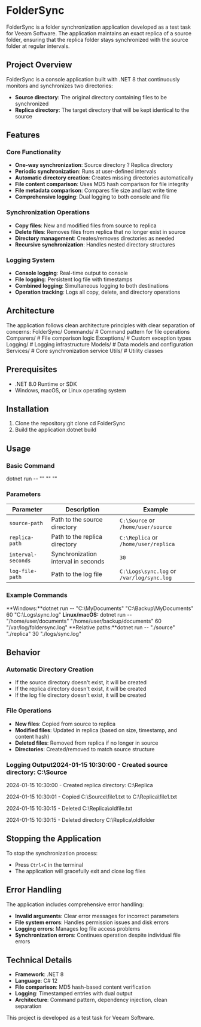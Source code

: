 # FolderSync

FolderSync is a folder synchronization application developed as a test task for Veeam Software. The application maintains an exact replica of a source folder, ensuring that the replica folder stays synchronized with the source folder at regular intervals.

## Project Overview

FolderSync is a console application built with .NET 8 that continuously monitors and synchronizes two directories:
- **Source directory**: The original directory containing files to be synchronized
- **Replica directory**: The target directory that will be kept identical to the source

## Features

### Core Functionality
- **One-way synchronization**: Source directory ? Replica directory
- **Periodic synchronization**: Runs at user-defined intervals
- **Automatic directory creation**: Creates missing directories automatically
- **File content comparison**: Uses MD5 hash comparison for file integrity
- **File metadata comparison**: Compares file size and last write time
- **Comprehensive logging**: Dual logging to both console and file

### Synchronization Operations
- **Copy files**: New and modified files from source to replica
- **Delete files**: Removes files from replica that no longer exist in source
- **Directory management**: Creates/removes directories as needed
- **Recursive synchronization**: Handles nested directory structures

### Logging System
- **Console logging**: Real-time output to console
- **File logging**: Persistent log file with timestamps
- **Combined logging**: Simultaneous logging to both destinations
- **Operation tracking**: Logs all copy, delete, and directory operations

## Architecture

The application follows clean architecture principles with clear separation of concerns:
FolderSync/
Commands/           # Command pattern for file operations
Comparers/          # File comparison logic
Exceptions/         # Custom exception types
Logging/           # Logging infrastructure
Models/            # Data models and configuration
Services/          # Core synchronization service
Utils/             # Utility classes

## Prerequisites

- .NET 8.0 Runtime or SDK
- Windows, macOS, or Linux operating system

## Installation

1. Clone the repository:git clone <repository-url>
cd FolderSync
2. Build the application:dotnet build
## Usage

### Basic Command
dotnet run -- "<source-path>" "<replica-path>" <interval-seconds> "<log-file-path>"
### Parameters

| Parameter | Description | Example |
|-----------|-------------|---------|
| `source-path` | Path to the source directory | `C:\Source` or `/home/user/source` |
| `replica-path` | Path to the replica directory | `C:\Replica` or `/home/user/replica` |
| `interval-seconds` | Synchronization interval in seconds | `30` |
| `log-file-path` | Path to the log file | `C:\Logs\sync.log` or `/var/log/sync.log` |

### Example Commands

**Windows:**dotnet run -- "C:\MyDocuments" "C:\Backup\MyDocuments" 60 "C:\Logs\sync.log"
**Linux/macOS:**
dotnet run -- "/home/user/documents" "/home/user/backup/documents" 60 "/var/log/foldersync.log"
**Relative paths:**dotnet run -- "./source" "./replica" 30 "./logs/sync.log"
## Behavior

### Automatic Directory Creation
- If the source directory doesn't exist, it will be created
- If the replica directory doesn't exist, it will be created
- If the log file directory doesn't exist, it will be created

### File Operations
- **New files**: Copied from source to replica
- **Modified files**: Updated in replica (based on size, timestamp, and content hash)
- **Deleted files**: Removed from replica if no longer in source
- **Directories**: Created/removed to match source structure

### Logging Output2024-01-15 10:30:00 - Created source directory: C:\Source
2024-01-15 10:30:00 - Created replica directory: C:\Replica

2024-01-15 10:30:01 - Copied C:\Source\file1.txt to C:\Replica\file1.txt

2024-01-15 10:30:15 - Deleted C:\Replica\oldfile.txt

2024-01-15 10:30:15 - Deleted directory C:\Replica\oldfolder

## Stopping the Application

To stop the synchronization process:
- Press `Ctrl+C` in the terminal
- The application will gracefully exit and close log files

## Error Handling

The application includes comprehensive error handling:
- **Invalid arguments**: Clear error messages for incorrect parameters
- **File system errors**: Handles permission issues and disk errors
- **Logging errors**: Manages log file access problems
- **Synchronization errors**: Continues operation despite individual file errors

## Technical Details

- **Framework**: .NET 8
- **Language**: C# 12
- **File comparison**: MD5 hash-based content verification
- **Logging**: Timestamped entries with dual output
- **Architecture**: Command pattern, dependency injection, clean separation


This project is developed as a test task for Veeam Software.
